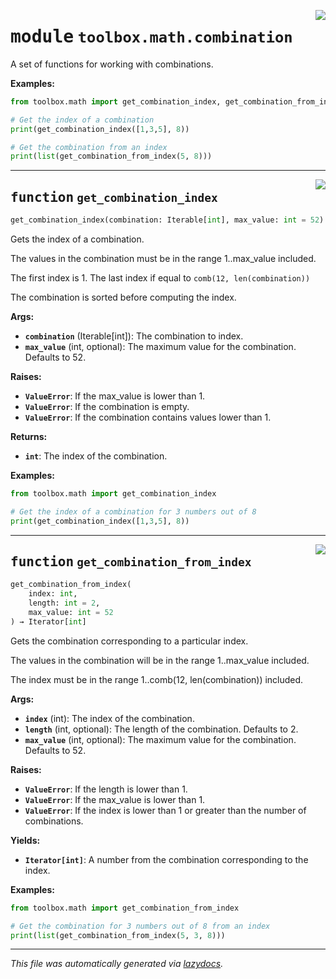 <!-- markdownlint-disable -->

<a href="../src/toolbox/math/combination.py#L0"><img align="right" style="float:right;" src="https://img.shields.io/badge/-source-cccccc?style=flat-square"></a>

# <kbd>module</kbd> `toolbox.math.combination`
A set of functions for working with combinations. 



**Examples:**
 ```python
from toolbox.math import get_combination_index, get_combination_from_index

# Get the index of a combination
print(get_combination_index([1,3,5], 8))

# Get the combination from an index
print(list(get_combination_from_index(5, 8)))
``` 


---

<a href="../src/toolbox/math/combination.py#L18"><img align="right" style="float:right;" src="https://img.shields.io/badge/-source-cccccc?style=flat-square"></a>

## <kbd>function</kbd> `get_combination_index`

```python
get_combination_index(combination: Iterable[int], max_value: int = 52) → int
```

Gets the index of a combination. 

The values in the combination must be in the range 1..max_value included. 

The first index is 1. The last index if equal to `comb(12, len(combination))` 

The combination is sorted before computing the index. 



**Args:**
 
 - <b>`combination`</b> (Iterable[int]):  The combination to index. 
 - <b>`max_value`</b> (int, optional):  The maximum value for the combination. Defaults to 52. 



**Raises:**
 
 - <b>`ValueError`</b>:  If the max_value is lower than 1. 
 - <b>`ValueError`</b>:  If the combination is empty. 
 - <b>`ValueError`</b>:  If the combination contains values lower than 1. 



**Returns:**
 
 - <b>`int`</b>:  The index of the combination. 



**Examples:**
 ```python
from toolbox.math import get_combination_index

# Get the index of a combination for 3 numbers out of 8
print(get_combination_index([1,3,5], 8))
``` 


---

<a href="../src/toolbox/math/combination.py#L67"><img align="right" style="float:right;" src="https://img.shields.io/badge/-source-cccccc?style=flat-square"></a>

## <kbd>function</kbd> `get_combination_from_index`

```python
get_combination_from_index(
    index: int,
    length: int = 2,
    max_value: int = 52
) → Iterator[int]
```

Gets the combination corresponding to a particular index. 

The values in the combination will be in the range 1..max_value included. 

The index must be in the range 1..comb(12, len(combination)) included. 



**Args:**
 
 - <b>`index`</b> (int):  The index of the combination. 
 - <b>`length`</b> (int, optional):  The length of the combination. Defaults to 2. 
 - <b>`max_value`</b> (int, optional):  The maximum value for the combination. Defaults to 52. 



**Raises:**
 
 - <b>`ValueError`</b>:  If the length is lower than 1. 
 - <b>`ValueError`</b>:  If the max_value is lower than 1. 
 - <b>`ValueError`</b>:  If the index is lower than 1 or greater than the number of combinations. 





**Yields:**
 
 - <b>`Iterator[int]`</b>:  A number from the combination corresponding to the index. 



**Examples:**
 ```python
from toolbox.math import get_combination_from_index

# Get the combination for 3 numbers out of 8 from an index
print(list(get_combination_from_index(5, 3, 8)))
``` 




---

_This file was automatically generated via [lazydocs](https://github.com/ml-tooling/lazydocs)._
